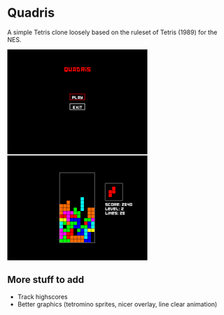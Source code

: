 # Quadris

A simple Tetris clone loosely based on the ruleset of Tetris (1989) for the NES.

<img src="QuadrisTitleScreen.png" width="320">

<img src="Quadris.png" width="320">

## More stuff to add

- Track highscores
- Better graphics (tetromino sprites, nicer overlay, line clear animation)
